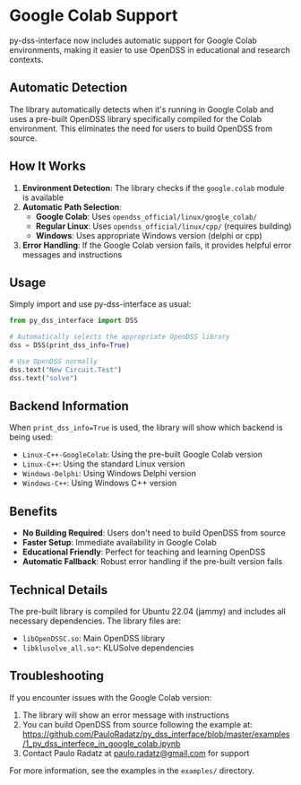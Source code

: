 # Google Colab Support

py-dss-interface now includes automatic support for Google Colab environments, making it easier to use OpenDSS in educational and research contexts.

## Automatic Detection

The library automatically detects when it's running in Google Colab and uses a pre-built OpenDSS library specifically compiled for the Colab environment. This eliminates the need for users to build OpenDSS from source.

## How It Works

1. **Environment Detection**: The library checks if the `google.colab` module is available
2. **Automatic Path Selection**: 
   - **Google Colab**: Uses `opendss_official/linux/google_colab/`
   - **Regular Linux**: Uses `opendss_official/linux/cpp/` (requires building)
   - **Windows**: Uses appropriate Windows version (delphi or cpp)
3. **Error Handling**: If the Google Colab version fails, it provides helpful error messages and instructions

## Usage

Simply import and use py-dss-interface as usual:

```python
from py_dss_interface import DSS

# Automatically selects the appropriate OpenDSS library
dss = DSS(print_dss_info=True)

# Use OpenDSS normally
dss.text("New Circuit.Test")
dss.text("solve")
```

## Backend Information

When `print_dss_info=True` is used, the library will show which backend is being used:
- `Linux-C++-GoogleColab`: Using the pre-built Google Colab version
- `Linux-C++`: Using the standard Linux version
- `Windows-Delphi`: Using Windows Delphi version
- `Windows-C++`: Using Windows C++ version

## Benefits

- **No Building Required**: Users don't need to build OpenDSS from source
- **Faster Setup**: Immediate availability in Google Colab
- **Educational Friendly**: Perfect for teaching and learning OpenDSS
- **Automatic Fallback**: Robust error handling if the pre-built version fails

## Technical Details

The pre-built library is compiled for Ubuntu 22.04 (jammy) and includes all necessary dependencies. The library files are:

- `libOpenDSSC.so`: Main OpenDSS library
- `libklusolve_all.so*`: KLUSolve dependencies

## Troubleshooting

If you encounter issues with the Google Colab version:

1. The library will show an error message with instructions
2. You can build OpenDSS from source following the example at: https://github.com/PauloRadatz/py_dss_interface/blob/master/examples/1_py_dss_interfece_in_google_colab.ipynb
3. Contact Paulo Radatz at paulo.radatz@gmail.com for support

For more information, see the examples in the `examples/` directory.
